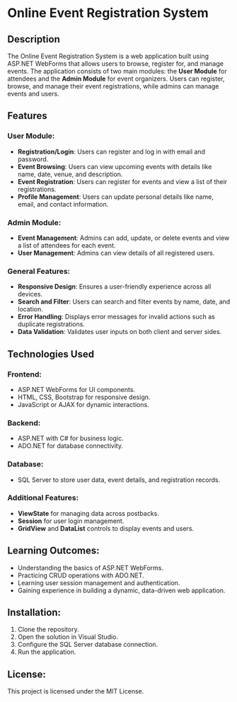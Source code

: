 # Online Event Registration System

## Description
The Online Event Registration System is a web application built using ASP.NET WebForms that allows users to browse, register for, and manage events. The application consists of two main modules: the **User Module** for attendees and the **Admin Module** for event organizers. Users can register, browse, and manage their event registrations, while admins can manage events and users.

## Features

### User Module:
- **Registration/Login**: Users can register and log in with email and password.
- **Event Browsing**: Users can view upcoming events with details like name, date, venue, and description.
- **Event Registration**: Users can register for events and view a list of their registrations.
- **Profile Management**: Users can update personal details like name, email, and contact information.

### Admin Module:
- **Event Management**: Admins can add, update, or delete events and view a list of attendees for each event.
- **User Management**: Admins can view details of all registered users.

### General Features:
- **Responsive Design**: Ensures a user-friendly experience across all devices.
- **Search and Filter**: Users can search and filter events by name, date, and location.
- **Error Handling**: Displays error messages for invalid actions such as duplicate registrations.
- **Data Validation**: Validates user inputs on both client and server sides.

## Technologies Used

### Frontend:
- ASP.NET WebForms for UI components.
- HTML, CSS, Bootstrap for responsive design.
- JavaScript or AJAX for dynamic interactions.

### Backend:
- ASP.NET with C# for business logic.
- ADO.NET for database connectivity.

### Database:
- SQL Server to store user data, event details, and registration records.

### Additional Features:
- **ViewState** for managing data across postbacks.
- **Session** for user login management.
- **GridView** and **DataList** controls to display events and users.

## Learning Outcomes:
- Understanding the basics of ASP.NET WebForms.
- Practicing CRUD operations with ADO.NET.
- Learning user session management and authentication.
- Gaining experience in building a dynamic, data-driven web application.

## Installation:
1. Clone the repository.
2. Open the solution in Visual Studio.
3. Configure the SQL Server database connection.
4. Run the application.

## License:
This project is licensed under the MIT License.
